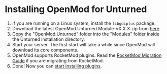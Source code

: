 # Installing OpenMod for Unturned

1. If you are running on a Linux system, install the `libgdiplus` package.
2. Download the latest OpenMod.Unturned.Module-vX.X.X.zip from [here](https://github.com/openmod/OpenMod/releases/latest).
3. Copy the "OpenMod.Unturned" folder into the "Modules" folder inside the Unturned installation directory.
4. Start your server. The first start will take a while since OpenMod will download its core components.
5. OpenMod supports RocketMod plugins. Read the [RocketMod Migration Guide](../migration/rocketmod.md) if you are migrating from RocketMod.
6. Done! Now you can [start installing plugins](../plugins/plugin-management.md).
